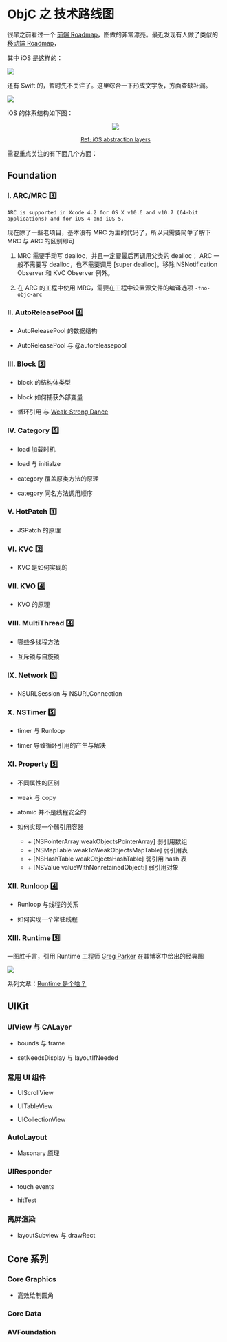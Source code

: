 # ObjC 之 技术路线图


很早之前看过一个 [前端 Roadmap](https://github.com/kamranahmedse/developer-roadmap)，图做的非常漂亮。最近发现有人做了类似的 [移动端 Roadmap](https://github.com/godrm/mobile-developer-roadmap)，

其中 iOS 是这样的：

<!--more-->

![](https://ryder-1252249141.cos.ap-shanghai.myqcloud.com/uPic/2021-12-23-iOS_roadmap_v1.0.png)

还有 Swift 的，暂时先不关注了。这里综合一下形成文字版，方面查缺补漏。

![](https://ryder-1252249141.cos.ap-shanghai.myqcloud.com/uPic/2021-12-23-sepline.png)

iOS 的体系结构如下图：

<center>

![](https://ryder-1252249141.cos.ap-shanghai.myqcloud.com/uPic/2021-12-23-98Rtfb.jpg)

<font size=2>[Ref: iOS abstraction layers](https://livebook.manning.com/book/ios-development-with-swift/chapter-1/7)</font>

</center>

需要重点关注的有下面几个方面：

## Foundation

### I. ARC/MRC 3️⃣

`ARC is supported in Xcode 4.2 for OS X v10.6 and v10.7 (64-bit applications) and for iOS 4 and iOS 5.`

现在除了一些老项目，基本没有 MRC 为主的代码了，所以只需要简单了解下 MRC 与 ARC 的区别即可

1. MRC 需要手动写 dealloc，并且一定要最后再调用父类的 dealloc；
   ARC 一般不需要写 dealloc，也不需要调用 [super dealloc]。移除 NSNotification Observer 和 KVC Observer 例外。

2. 在 ARC 的工程中使用 MRC，需要在工程中设置源文件的编译选项 `-fno-objc-arc`

### II. AutoReleasePool 4️⃣

* AutoReleasePool 的数据结构

* AutoReleasePool 与 @autoreleasepool

### III. Block 5️⃣

* block 的结构体类型

* block 如何捕获外部变量

* 循环引用 与 [Weak-Strong Dance](Foundation/Notes/weak-strong-dance.md)

### IV. Category 5️⃣

* load 加载时机

* load 与 initialze

* category 覆盖原类方法的原理

* category 同名方法调用顺序

### V. HotPatch 1️⃣

* JSPatch 的原理

### VI. KVC 2️⃣

* KVC 是如何实现的

### VII. KVO 4️⃣

* KVO 的原理

### VIII. MultiThread 4️⃣

* 哪些多线程方法

* 互斥锁与自旋锁
### IX. Network 3️⃣

* NSURLSession 与 NSURLConnection
### X. NSTimer 5️⃣

* timer 与 Runloop

* timer 导致循环引用的产生与解决

### XI. Property 5️⃣

* 不同属性的区别

* weak 与 copy

* atomic 并不是线程安全的

* 如何实现一个弱引用容器
   - \+ [NSPointerArray weakObjectsPointerArray] 弱引用数组
   - \+ [NSMapTable weakToWeakObjectsMapTable] 弱引用表
   - \+ [NSHashTable weakObjectsHashTable] 弱引用 hash 表
   - \+ [NSValue valueWithNonretainedObject:] 弱引用对象

### XII. Runloop 4️⃣

* Runloop 与线程的关系

* 如何实现一个常驻线程

### XIII. Runtime 5️⃣

一图胜千言，引用 Runtime 工程师 [Greg Parker](http://www.sealiesoftware.com/blog/archive/2009/04/14/objc_explain_Classes_and_metaclasses.html) 在其博客中给出的经典图

![](https://ryder-1252249141.cos.ap-shanghai.myqcloud.com/uPic/2021-12-23-class-diagram.png)

系列文章：[Runtime 是个啥？](/tags/runtime/)

## UIKit

### UIView 与 CALayer

* bounds 与 frame

* setNeedsDisplay 与 layoutIfNeeded


### 常用 UI 组件

* UIScrollView

* UITableView

* UICollectionView

### AutoLayout

* Masonary 原理

### UIResponder

* touch events

* hitTest

### 离屏渲染

* layoutSubview 与 drawRect

## Core 系列

### Core Graphics

* 高效绘制圆角

### Core Data

### AVFoundation


